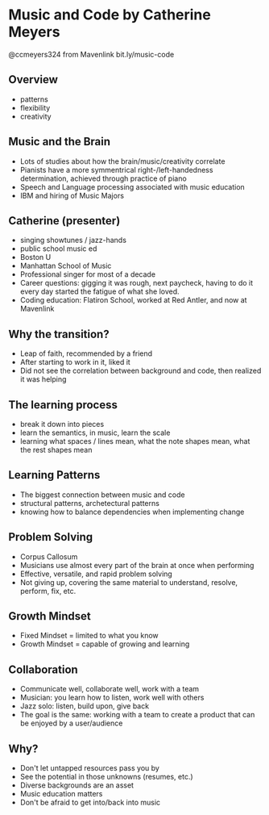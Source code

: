 # Music and Code by Catherine Meyers

@ccmeyers324 from Mavenlink
bit.ly/music-code

## Overview

* patterns
* flexibility
* creativity

## Music and the Brain

* Lots of studies about how the brain/music/creativity correlate
* Pianists have a more symmentrical right-/left-handedness determination, achieved through practice of piano
* Speech and Language processing associated with music education
* IBM and hiring of Music Majors

## Catherine (presenter)

* singing showtunes / jazz-hands
* public school music ed
* Boston U
* Manhattan School of Music
* Professional singer for most of a decade
* Career questions: gigging it was rough, next paycheck, having to do it every day started the fatigue of what she loved.
* Coding education: Flatiron School, worked at Red Antler, and now at Mavenlink

## Why the transition?

* Leap of faith, recommended by a friend
* After starting to work in it, liked it
* Did not see the correlation between background and code, then realized it was helping

## The learning process

* break it down into pieces
* learn the semantics, in music, learn the scale
* learning what spaces / lines mean, what the note shapes mean, what the rest shapes mean

## Learning Patterns

* The biggest connection between music and code
* structural patterns, archetectural patterns
* knowing how to balance dependencies when implementing change

## Problem Solving

* Corpus Callosum
* Musicians use almost every part of the brain at once when performing
* Effective, versatile, and rapid problem solving
* Not giving up, covering the same material to understand, resolve, perform, fix, etc.

## Growth Mindset

* Fixed Mindset = limited to what you know
* Growth Mindset = capable of growing and learning

## Collaboration

* Communicate well, collaborate well, work with a team
* Musician: you learn how to listen, work well with others
* Jazz solo: listen, build upon, give back
* The goal is the same: working with a team to create a product that can be enjoyed by a user/audience

## Why?

* Don't let untapped resources pass you by
* See the potential in those unknowns (resumes, etc.)
* Diverse backgrounds are an asset
* Music education matters
* Don't be afraid to get into/back into music
